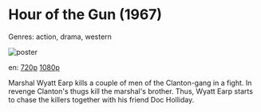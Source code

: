 # Hour of the Gun (1967)

Genres: action, drama, western

![poster](http://image.tmdb.org/t/p/w500/dpNhKmoO7d9THeQ5yz26kgKqbs3.jpg)

en:
  [720p](magnet:?xt=urn:btih:2B2EFFD7AAE0D82521C0B57AC3A0B438B579F2AC&tr=udp://glotorrents.pw:6969/announce&tr=udp://tracker.opentrackr.org:1337/announce&tr=udp://torrent.gresille.org:80/announce&tr=udp://tracker.openbittorrent.com:80&tr=udp://tracker.coppersurfer.tk:6969&tr=udp://tracker.leechers-paradise.org:6969&tr=udp://p4p.arenabg.ch:1337&tr=udp://tracker.internetwarriors.net:1337)
  [1080p](magnet:?xt=urn:btih:9889D0D85F99469E7209A69A3287ADD563BD761C&tr=udp://glotorrents.pw:6969/announce&tr=udp://tracker.opentrackr.org:1337/announce&tr=udp://torrent.gresille.org:80/announce&tr=udp://tracker.openbittorrent.com:80&tr=udp://tracker.coppersurfer.tk:6969&tr=udp://tracker.leechers-paradise.org:6969&tr=udp://p4p.arenabg.ch:1337&tr=udp://tracker.internetwarriors.net:1337)
  


Marshal Wyatt Earp kills a couple of men of the Clanton-gang in a fight. In revenge Clanton's thugs kill the marshal's brother. Thus, Wyatt Earp starts to chase the killers together with his friend Doc Holliday.
